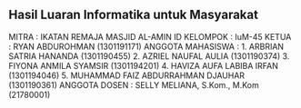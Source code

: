 ## Hasil Luaran Informatika untuk Masyarakat

MITRA               : IKATAN REMAJA MASJID AL-AMIN
ID KELOMPOK			: IuM-45
KETUA				: RYAN ABDUROHMAN (1301191171)
	ANGGOTA MAHASISWA	: 1. ARBRIAN SATRIA HANANDA (1301190455)
						  2. AZRIEL NAUFAL AULIA (1301190374)
						  3. FIYONA ANMILA SYAMSIR (1301194201)
						  4. HAVIZA AUFA LABIBA IRFAN (1301194046)
						  5. MUHAMMAD FAIZ ABDURRAHMAN DJAUHAR (1301190361)
	ANGGOTA DOSEN		: SELLY MELIANA, S.Kom., M.Kom (21780001)
